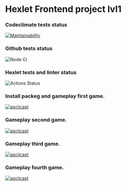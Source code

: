 # Hexlet Frontend project lvl1

### Codeclimate tests status
[![Maintainability](https://api.codeclimate.com/v1/badges/f864e76a8bece8db316d/maintainability)](https://codeclimate.com/github/vitalii88/frontend-project-lvl1/maintainability)

### Github tests status
![Node CI](https://github.com/vitalii88/frontend-project-lvl1/workflows/Node%20CI/badge.svg)

### Hexlet tests and linter status
![Actions Status](https://github.com/vitalii88/frontend-project-lvl1//workflows/hexlet-check/badge.svg)

### Install packeg and gameplay first game.
[![asciicast](https://asciinema.org/a/eEi14NApFhfzfKhRKMmWUFfFA.svg)](https://asciinema.org/a/eEi14NApFhfzfKhRKMmWUFfFA)

### Gameplay second game.
[![asciicast](https://asciinema.org/a/g7uPmDDuudNxirlIEJXM9Ddmj.svg)](https://asciinema.org/a/g7uPmDDuudNxirlIEJXM9Ddmj)

### Gameplay third game.
[![asciicast](https://asciinema.org/a/CwrMbKKG8ZQKhxfFPhXe2vgU9.svg)](https://asciinema.org/a/CwrMbKKG8ZQKhxfFPhXe2vgU9)

### Gameplay fourth game.
[![asciicast](https://asciinema.org/a/8roIyHNVg6ib1r3esF17LwiF5.svg)](https://asciinema.org/a/8roIyHNVg6ib1r3esF17LwiF5)
